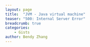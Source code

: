 ```yaml
---
layout: page
title:  "JVM - Java virtual machine"
teaser: "500: Internal Server Error"
breadcrumb: true
categories:
    - Gists
author: Bendy Zhang
---
```





